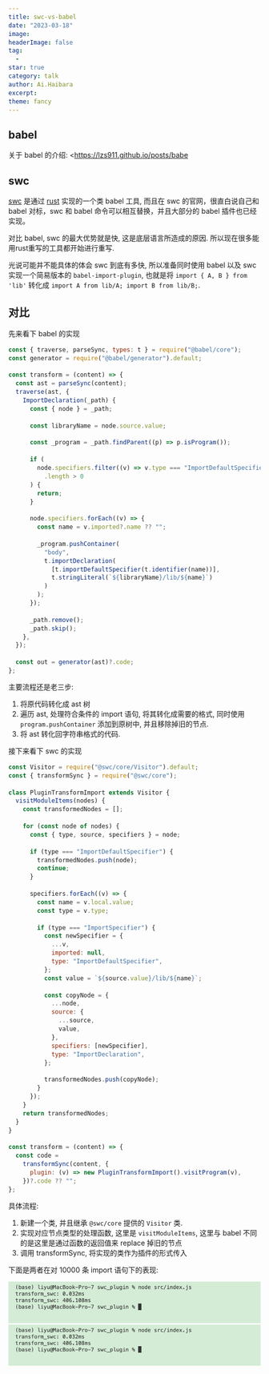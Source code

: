 ```yaml
---
title: swc-vs-babel
date: "2023-03-18"
image: 
headerImage: false
tag:
  -
star: true
category: talk
author: Ai.Haibara
excerpt: 
theme: fancy
---
```



## babel

关于 babel 的介绍: <<https://lzs911.github.io/posts/babe>

## swc

[swc](https://swc.rs/) 是通过 [rust](https://www.rust-lang.org/) 实现的一个类 babel 工具, 而且在 swc 的官网，很直白说自己和 babel 对标，swc 和 babel 命令可以相互替换，并且大部分的 babel 插件也已经实现。

对比 babel, swc 的最大优势就是快, 这是底层语言所造成的原因. 所以现在很多能用rust重写的工具都开始进行重写.

光说可能并不能具体的体会 swc 到底有多快, 所以准备同时使用 babel 以及 swc 实现一个简易版本的 `babel-import-plugin`, 也就是将 `import { A, B } from 'lib'` 转化成 `import A from lib/A; import B from lib/B;`.

## 对比

先来看下 babel 的实现

```javascript
const { traverse, parseSync, types: t } = require("@babel/core");
const generator = require("@babel/generator").default;

const transform = (content) => {
  const ast = parseSync(content);
  traverse(ast, {
    ImportDeclaration(_path) {
      const { node } = _path;

      const libraryName = node.source.value;

      const _program = _path.findParent((p) => p.isProgram());

      if (
        node.specifiers.filter((v) => v.type === "ImportDefaultSpecifier")
          .length > 0
      ) {
        return;
      }

      node.specifiers.forEach((v) => {
        const name = v.imported?.name ?? "";

        _program.pushContainer(
          "body",
          t.importDeclaration(
            [t.importDefaultSpecifier(t.identifier(name))],
            t.stringLiteral(`${libraryName}/lib/${name}`)
          )
        );
      });

      _path.remove();
      _path.skip();
    },
  });

  const out = generator(ast)?.code;
};
```

主要流程还是老三步:

1. 将原代码转化成 ast 树
2. 遍历 ast, 处理符合条件的 import 语句, 将其转化成需要的格式, 同时使用 `program.pushContainer` 添加到原树中, 并且移除掉旧的节点.
3. 将 ast 转化回字符串格式的代码.

接下来看下 swc 的实现

```javascript
const Visitor = require("@swc/core/Visitor").default;
const { transformSync } = require("@swc/core");

class PluginTransformImport extends Visitor {
  visitModuleItems(nodes) {
    const transformedNodes = [];

    for (const node of nodes) {
      const { type, source, specifiers } = node;

      if (type === "ImportDefaultSpecifier") {
        transformedNodes.push(node);
        continue;
      }

      specifiers.forEach((v) => {
        const name = v.local.value;
        const type = v.type;

        if (type === "ImportSpecifier") {
          const newSpecifier = {
            ...v,
            imported: null,
            type: "ImportDefaultSpecifier",
          };
          const value = `${source.value}/lib/${name}`;

          const copyNode = {
            ...node,
            source: {
              ...source,
              value,
            },
            specifiers: [newSpecifier],
            type: "ImportDeclaration",
          };

          transformedNodes.push(copyNode);
        }
      });
    }
    return transformedNodes;
  }
}

const transform = (content) => {
  const code =
    transformSync(content, {
      plugin: (v) => new PluginTransformImport().visitProgram(v),
    })?.code ?? "";
};

```

具体流程:

1. 新建一个类, 并且继承 `@swc/core` 提供的 `Visitor` 类.
2. 实现对应节点类型的处理函数, 这里是 `visitModuleItems`, 这里与 babel 不同的是这里是通过函数的返回值来 replace 掉旧的节点
3. 调用 transformSync, 将实现的类作为插件的形式传入

下面是两者在对 10000 条 import 语句下的表现:

![alt](/assets/swc_vs_babel/example-1.png)
![alt](/assets/swc_vs_babel/example-1.png)
